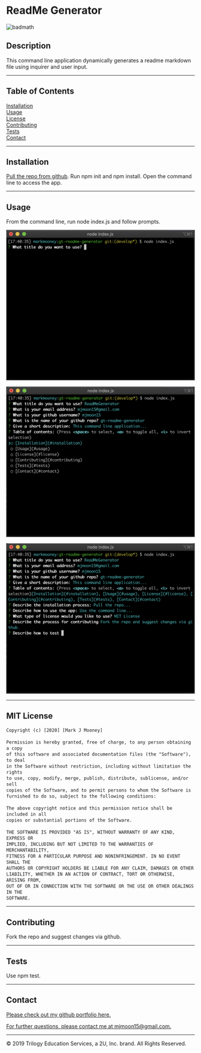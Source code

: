 
  # ReadMe Generator
  
  ![badmath](https://img.shields.io/github/forks/mjmoon15/gt-readme-generator?style=social)
  
  ## Description
  
  This command line application dynamically generates a readme markdown file using inquirer and user input.
  
  ---
  
  ## Table of Contents 

  [Installation](#installation)  
  [Usage](#usage)  
  [License](#license)  
  [Contributing](#contributing)  
  [Tests](#tests)  
  [Contact](#contact)
  
  ---

  ## Installation 

  
  
  [Pull the repo from github]("https://github.com/mjmoon15/gt-readme-generator"). Run npm init and npm install. Open the command line to access the app.
  
  ---

  ## Usage
  
  From the command line, run node index.js and follow prompts. 

  ![readme generator 1](assets/readme_generator_screenshot_1.png "Initial prompts in command line")

  ![readme generator 2](assets/readme_generator_screenshot_2.png "Selecting multiple options in the table of contents list")

  ![readme generator 3](assets/readme_generator_screenshot_3.png "Final prompts")


  
  ---

  ## MIT License

    Copyright (c) [2020] [Mark J Mooney]

    Permission is hereby granted, free of charge, to any person obtaining a copy
    of this software and associated documentation files (the "Software"), to deal
    in the Software without restriction, including without limitation the rights
    to use, copy, modify, merge, publish, distribute, sublicense, and/or sell
    copies of the Software, and to permit persons to whom the Software is
    furnished to do so, subject to the following conditions:

    The above copyright notice and this permission notice shall be included in all
    copies or substantial portions of the Software.

    THE SOFTWARE IS PROVIDED "AS IS", WITHOUT WARRANTY OF ANY KIND, EXPRESS OR
    IMPLIED, INCLUDING BUT NOT LIMITED TO THE WARRANTIES OF MERCHANTABILITY,
    FITNESS FOR A PARTICULAR PURPOSE AND NONINFRINGEMENT. IN NO EVENT SHALL THE
    AUTHORS OR COPYRIGHT HOLDERS BE LIABLE FOR ANY CLAIM, DAMAGES OR OTHER
    LIABILITY, WHETHER IN AN ACTION OF CONTRACT, TORT OR OTHERWISE, ARISING FROM,
    OUT OF OR IN CONNECTION WITH THE SOFTWARE OR THE USE OR OTHER DEALINGS IN THE
    SOFTWARE.
  
  ---

  ## Contributing
  
  Fork the repo and suggest changes via github.
  
  ---

  ## Tests
  
  Use npm test.
  
  ---

  ## Contact

  [Please check out my github portfolio here.](https://github.com/mjmoon15)
  

  [For further questions, please contact me at mjmoon15@gmail.com.](mailto:mjmoon15@gmail.com) 
  
  ---
  © 2019 Trilogy Education Services, a 2U, Inc. brand. All Rights Reserved.

